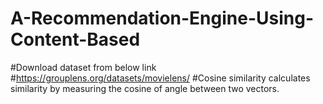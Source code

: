 # A-Recommendation-Engine-Using-Content-Based

#Download dataset from below link #https://grouplens.org/datasets/movielens/ 
#Cosine similarity calculates similarity by measuring the cosine of angle between two vectors.
